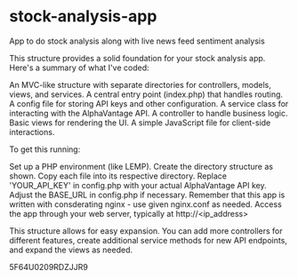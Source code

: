 # stock-analysis-app
App to do stock analysis along with live news feed sentiment analysis

This structure provides a solid foundation for your stock analysis app. Here's a summary of what I've coded:

An MVC-like structure with separate directories for controllers, models, views, and services.
A central entry point (index.php) that handles routing.
A config file for storing API keys and other configuration.
A service class for interacting with the AlphaVantage API.
A controller to handle business logic.
Basic views for rendering the UI.
A simple JavaScript file for client-side interactions.

To get this running:

Set up a PHP environment (like LEMP).
Create the directory structure as shown.
Copy each file into its respective directory.
Replace 'YOUR_API_KEY' in config.php with your actual AlphaVantage API key.
Adjust the BASE_URL in config.php if necessary. Remember that this app is written with consderating nginx - use given nginx.conf as needed.
Access the app through your web server, typically at http://<ip_address>

This structure allows for easy expansion. You can add more controllers for different features, create additional service methods for new API endpoints, and expand the views as needed.

5F64U0209RDZJJR9